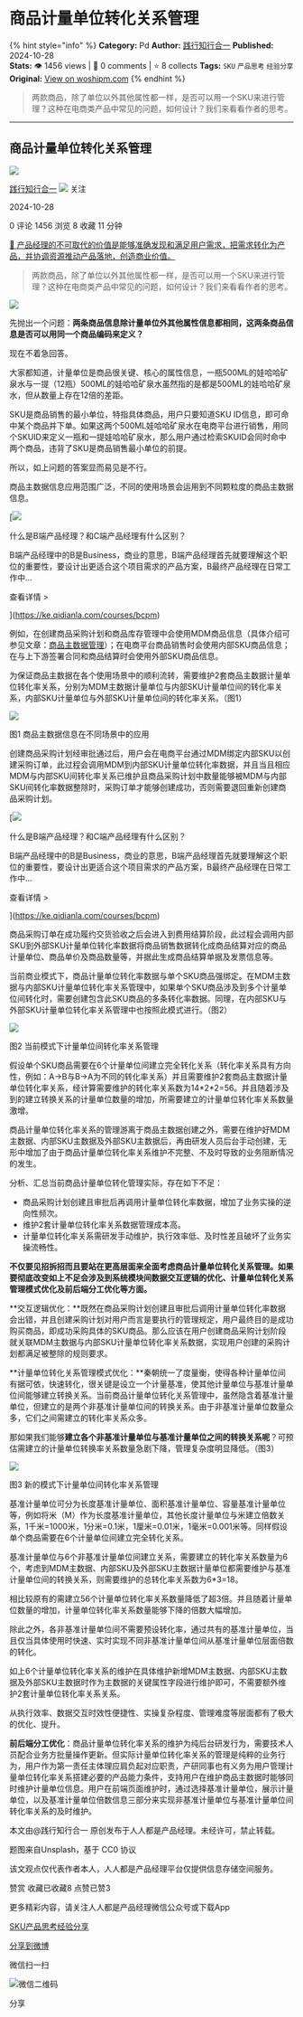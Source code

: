 # 商品计量单位转化关系管理
{% hint style="info" %}
**Category:** Pd
**Author:** [践行知行合一](https://www.woshipm.com/u/1106232)
**Published:** 2024-10-28  
**Stats:** 👁️ 1456 views | 💬 0 comments | ⭐ 8 collects
**Tags:** `SKU` `产品思考` `经验分享`
**Original:** [View on woshipm.com](https://www.woshipm.com/pd/6132707.html)
{% endhint %}
> 两款商品，除了单位以外其他属性都一样，是否可以用一个SKU来进行管理？这种在电商类产品中常见的问题，如何设计？我们来看看作者的思考。

---

## 商品计量单位转化关系管理

[![](https://static.woshipm.com/WX_U_202006_20200628164843_6389.jpg?imageView2/1/w/72/h/72/q/100)](https://www.woshipm.com/u/1106232)

[践行知行合一](https://www.woshipm.com/u/1106232) ![](https://static.woshipm.com/tag/1101_1@2x.png) 关注

2024-10-28

0 评论 1456 浏览 8 收藏 11 分钟

[🔗 产品经理的不可取代的价值是能够准确发现和满足用户需求，把需求转化为产品，并协调资源推动产品落地，创造商业价值。](https://ke.qidianla.com/courses/90pm)

> 两款商品，除了单位以外其他属性都一样，是否可以用一个SKU来进行管理？这种在电商类产品中常见的问题，如何设计？我们来看看作者的思考。

![](https://image.woshipm.com/2023/04/13/280eeb22-d9de-11ed-8fc2-00163e0b5ff3.jpg)

先抛出一个问题：**两条商品信息除计量单位外其他属性信息都相同，这两条商品信息是否可以用同一个商品编码来定义？**

现在不着急回答。

大家都知道，计量单位是商品很关键、核心的属性信息，一瓶500ML的娃哈哈矿泉水与一提（12瓶）500ML的娃哈哈矿泉水虽然指的是都是500ML的娃哈哈矿泉水，但从数量上存在12倍的差距。

SKU是商品销售的最小单位，特指具体商品，用户只要知道SKU ID信息，即可命中某个商品并下单。如果这两个500ML娃哈哈矿泉水在电商平台进行销售，用同个SKUID来定义一瓶和一提娃哈哈矿泉水，那么用户通过检索SKUID会同时命中两个商品，违背了SKU是商品销售最小单位的前提。

所以，如上问题的答案显而易见是不行。

商品主数据信息应用范围广泛，不同的使用场景会运用到不同颗粒度的商品主数据信息。

[![](https://image.woshipm.com/2023/07/27/6f50fd24-2c7f-11ee-875d-00163e0b5ff3.png)

什么是B端产品经理？和C端产品经理有什么区别？

B端产品经理中的B是Business，商业的意思，B端产品经理首先就要理解这个职位的重要性，要设计出更适合这个项目需求的产品方案，B最终产品经理在日常工作中...

查看详情 >

](https://ke.qidianla.com/courses/bcpm)

例如，在创建商品采购计划和商品库存管理中会使用MDM商品信息（具体介绍可参见文章：[商品主数据管理](https://www.woshipm.com/pd/6098671.html)）；在电商平台商品销售时会使用内部SKU商品信息；在与上下游签署合同和商品结算时会使用外部SKU商品信息。

为保证商品主数据在各个使用场景中的顺利流转，需要维护2套商品主数据计量单位转化率关系，分别为MDM主数据计量单位与内部SKU计量单位间的转化率关系，内部SKU计量单位与外部SKU计量单位间的转化率关系。（图1）

![](https://image.woshipm.com/2024/10/27/8d48c660-9441-11ef-abf0-00163e0b5ff3.png)

图1 商品主数据信息在不同场景中的应用

创建商品采购计划经审批通过后，用户会在电商平台通过MDM绑定内部SKU以创建采购订单，此过程会调用MDM到内部SKU计量单位转化率数据，并且当且相应MDM与内部SKU间转化率关系已维护且商品采购计划中数量能够被MDM与内部SKU间转化率数据整除时，采购订单才能够创建成功，否则需要退回重新创建商品采购计划。

[![](https://image.woshipm.com/2023/07/27/6f50fd24-2c7f-11ee-875d-00163e0b5ff3.png)

什么是B端产品经理？和C端产品经理有什么区别？

B端产品经理中的B是Business，商业的意思，B端产品经理首先就要理解这个职位的重要性，要设计出更适合这个项目需求的产品方案，B最终产品经理在日常工作中...

查看详情 >

](https://ke.qidianla.com/courses/bcpm)

商品采购订单在成功履约交货验收之后会进入到费用结算阶段，此过程会调用内部SKU到外部SKU计量单位转化率数据将商品销售数据转化成商品结算对应的商品计量单位、商品单价及商品数量等，并据此生成商品结算单据及发票信息等。

当前商业模式下，商品计量单位转化率数据与单个SKU商品强绑定。在MDM主数据与内部SKU计量单位转化率关系管理中，如果单个SKU商品涉及到多个计量单位间转化时，需要创建包含此SKU商品的多条转化率数据。同理，在内部SKU与外部SKU计量单位转化率关系管理中也按照此模式进行。（图2）

![](https://image.woshipm.com/2024/10/27/f10288d4-9447-11ef-baf4-00163e0b5ff3.png)

图2 当前模式下计量单位间转化率关系管理

假设单个SKU商品需要在6个计量单位间建立完全转化关系（转化率关系具有方向性，例如：A->B与B->A为不同的转化率关系）并且需要维护2套商品主数据计量单位转化率关系，经计算需要维护的转化率关系数为14\*2\*2=56。并且随着涉及到的建立转换关系的计量单位数量的增加，所需要建立的计量单位转化率关系数量激增。

商品计量单位转化率关系的管理游离于商品主数据创建之外，需要在维护好MDM主数据、内部SKU主数据及外部SKU主数据后，再由研发人员后台手动创建，无形中增加了由于商品计量单位转化率关系维护不完整、不及时导致的业务阻断情况的发生。

分析、汇总当前商品计量单位转化管理实际，存在如下不足：

*   商品采购计划创建且审批后再调用计量单位转化率数据，增加了业务实操的逆向性频次。
*   维护2套计量单位转化率关系数据管理成本高。
*   计量单位转化率关系需研发手动维护，执行效率低、及时性差且破坏了业务实操流畅性。

**不仅要见招拆招而且要站在更高层面来全面考虑商品计量单位转化关系管理。如果要彻底改变如上不足会涉及到系统模块间数据交互逻辑的优化、计量单位转化关系管理模式优化及前后端分工优化等方面。**

**交互逻辑优化：**既然在商品采购计划创建且审批后调用计量单位转化率数据会出错，并且创建采购计划对用户而言是要执行的管理规定，用户最终目的是成功购买商品，即成功采购具体的SKU商品。那么应该在用户创建商品采购计划阶段就关联MDM主数据与内部SKU计量单位转化率关系数据，实现用户创建的采购计划都满足被整除的规则要求。

**计量单位转化关系管理模式优化：**秦朝统一了度量衡，使得各种计量单位间有据可依，快速转化，很关键是设立一个计量基准，使其他计量单位与基准计量单位间能够建立转换关系。当前商品计量单位转化关系管理中，虽然隐含着基准计量单位，但建立的是两个非基准计量单位间的转换关系。由于非基准计量单位数量众多，它们之间需建立的转化率关系众多。

那如果我们能够**建立各个非基准计量单位与基准计量单位之间的转换关系呢**？可预估需建立的计量单位转换率关系数量急剧下降，管理复杂度明显降低。（图3）

![](https://image.woshipm.com/2024/10/27/73882a06-944e-11ef-baf4-00163e0b5ff3.png)

图3 新的模式下计量单位间转化率关系管理

基准计量单位可分为长度基准计量单位、面积基准计量单位、容量基准计量单位等，例如将米（M）作为长度基准计量单位，其他长度计量单位与米建立倍数关系，1千米=1000米，1分米=0.1米，1厘米=0.01米，1毫米=0.001米等。同样假设单个商品需要在6个计量单位间建立完全转化关系。

基准计量单位与6个非基准计量单位间建立关系，需要建立的转化率关系数量为6个，考虑到MDM主数据、内部SKU及外部SKU主数据计量单位都需要维护与基准计量单位间的转换关系，则需要维护的总转化率关系数为6\*3=18。

相比较原有的需建立56个计量单位转化率关系数量降低了超3倍。并且随着计量单位数量的增加，计量单位转化率关系数量能够下降的倍数大幅增加。

除此之外，各非基准计量单位间不需要预设转化率，通过共有的基准计量单位，当且仅当具体使用时快速、实时实现不同非基准计量单位间从基准计量单位层面倍数的转化。

如上6个计量单位转化率关系的维护在具体维护新增MDM主数据、内部SKU主数据及外部SKU主数据时作为主数据的关键属性字段进行维护即可，不需要额外维护2套计量单位转化率关系关系。

从执行效率、数据交互时效性便捷性、实操复杂程度、管理难度等层面都有了极大的优化、提升。

**前后端分工优化**：商品计量单位转化率关系的维护为纯后台研发行为，需要技术人员配合业务方批量操作更新。但实际计量单位转化率关系的管理是纯粹的业务行为，用户作为第一责任主体理应肩负起对应职责，产研同事也有义务为用户管理计量单位转化率关系搭建必要的产品能力条件，支持用户在维护商品主数据时能够同时维护计量单位信息。用户在前端页面维护时，通过选择基准计量单位，展示计量单位，以及基准计量单位倍数信息三部分来实现非基准计量单位与基准计量单位间转化率关系的及时维护。

本文由@践行知行合一 原创发布于人人都是产品经理。未经许可，禁止转载。

题图来自Unsplash，基于 CC0 协议

该文观点仅代表作者本人，人人都是产品经理平台仅提供信息存储空间服务。

赞赏 收藏已收藏8 点赞已赞3

更多精彩内容，请关注人人都是产品经理微信公众号或下载App

[SKU](https://www.woshipm.com/tag/sku)[产品思考](https://www.woshipm.com/tag/%e4%ba%a7%e5%93%81%e6%80%9d%e8%80%83)[经验分享](https://www.woshipm.com/tag/%e7%bb%8f%e9%aa%8c%e5%88%86%e4%ba%ab)

[分享到微博](https://service.weibo.com/share/share.php?appkey=2775287854&title=商品计量单位转化关系管理&url=https://www.woshipm.com/pd/6132707.html&pic=https://image.woshipm.com/2023/04/13/280eeb22-d9de-11ed-8fc2-00163e0b5ff3.jpg)

微信扫一扫

![微信二维码](https://api.pwmqr.com/qrcode/create/?url=https://www.woshipm.com/pd/6132707.html)

分享
